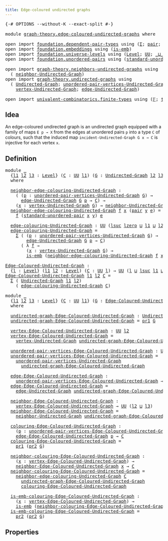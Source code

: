 ```yaml
---
title: Edge-coloured undirected graphs
---
```


<pre class="Agda"><a id="57" class="Symbol">{-#</a> <a id="61" class="Keyword">OPTIONS</a> <a id="69" class="Pragma">--without-K</a> <a id="81" class="Pragma">--exact-split</a> <a id="95" class="Symbol">#-}</a>

<a id="100" class="Keyword">module</a> <a id="107" href="graph-theory.edge-coloured-undirected-graphs.html" class="Module">graph-theory.edge-coloured-undirected-graphs</a> <a id="152" class="Keyword">where</a>

<a id="159" class="Keyword">open</a> <a id="164" class="Keyword">import</a> <a id="171" href="foundation.dependent-pair-types.html" class="Module">foundation.dependent-pair-types</a> <a id="203" class="Keyword">using</a> <a id="209" class="Symbol">(</a><a id="210" href="foundation-core.dependent-pair-types.html#515" class="Record">Σ</a><a id="211" class="Symbol">;</a> <a id="213" href="foundation-core.dependent-pair-types.html#588" class="InductiveConstructor">pair</a><a id="217" class="Symbol">;</a> <a id="219" href="foundation-core.dependent-pair-types.html#605" class="Field">pr1</a><a id="222" class="Symbol">;</a> <a id="224" href="foundation-core.dependent-pair-types.html#617" class="Field">pr2</a><a id="227" class="Symbol">)</a>
<a id="229" class="Keyword">open</a> <a id="234" class="Keyword">import</a> <a id="241" href="foundation.embeddings.html" class="Module">foundation.embeddings</a> <a id="263" class="Keyword">using</a> <a id="269" class="Symbol">(</a><a id="270" href="foundation-core.embeddings.html#992" class="Function">is-emb</a><a id="276" class="Symbol">)</a>
<a id="278" class="Keyword">open</a> <a id="283" class="Keyword">import</a> <a id="290" href="foundation.universe-levels.html" class="Module">foundation.universe-levels</a> <a id="317" class="Keyword">using</a> <a id="323" class="Symbol">(</a><a id="324" href="Agda.Primitive.html#597" class="Postulate">Level</a><a id="329" class="Symbol">;</a> <a id="331" href="foundation-core.universe-levels.html#235" class="Primitive">UU</a><a id="333" class="Symbol">;</a> <a id="335" href="Agda.Primitive.html#810" class="Primitive Operator">_⊔_</a><a id="338" class="Symbol">;</a> <a id="340" href="Agda.Primitive.html#780" class="Primitive">lsuc</a><a id="344" class="Symbol">;</a> <a id="346" href="Agda.Primitive.html#764" class="Primitive">lzero</a><a id="351" class="Symbol">)</a>
<a id="353" class="Keyword">open</a> <a id="358" class="Keyword">import</a> <a id="365" href="foundation.unordered-pairs.html" class="Module">foundation.unordered-pairs</a> <a id="392" class="Keyword">using</a> <a id="398" class="Symbol">(</a><a id="399" href="foundation.unordered-pairs.html#4717" class="Function">standard-unordered-pair</a><a id="422" class="Symbol">)</a>

<a id="425" class="Keyword">open</a> <a id="430" class="Keyword">import</a> <a id="437" href="graph-theory.neighbors-undirected-graphs.html" class="Module">graph-theory.neighbors-undirected-graphs</a> <a id="478" class="Keyword">using</a>
  <a id="486" class="Symbol">(</a> <a id="488" href="graph-theory.neighbors-undirected-graphs.html#873" class="Function">neighbor-Undirected-Graph</a><a id="513" class="Symbol">)</a>
<a id="515" class="Keyword">open</a> <a id="520" class="Keyword">import</a> <a id="527" href="graph-theory.undirected-graphs.html" class="Module">graph-theory.undirected-graphs</a> <a id="558" class="Keyword">using</a>
  <a id="566" class="Symbol">(</a> <a id="568" href="graph-theory.undirected-graphs.html#1060" class="Function">Undirected-Graph</a><a id="584" class="Symbol">;</a> <a id="586" href="graph-theory.undirected-graphs.html#1325" class="Function">unordered-pair-vertices-Undirected-Graph</a><a id="626" class="Symbol">;</a>
    <a id="632" href="graph-theory.undirected-graphs.html#1256" class="Function">vertex-Undirected-Graph</a><a id="655" class="Symbol">;</a> <a id="657" href="graph-theory.undirected-graphs.html#1926" class="Function">edge-Undirected-Graph</a><a id="678" class="Symbol">)</a>

<a id="681" class="Keyword">open</a> <a id="686" class="Keyword">import</a> <a id="693" href="univalent-combinatorics.finite-types.html" class="Module">univalent-combinatorics.finite-types</a> <a id="730" class="Keyword">using</a> <a id="736" class="Symbol">(</a><a id="737" href="univalent-combinatorics.finite-types.html#4873" class="Function">𝔽</a><a id="738" class="Symbol">;</a> <a id="740" href="univalent-combinatorics.finite-types.html#4912" class="Function">type-𝔽</a><a id="746" class="Symbol">)</a>
</pre>
## Idea

An edge-coloured undirected graph is an undirected graph equipped with a family of maps `E p → X` from the edges at unordered pairs `p` into a type `C` of colours, such that the induced map `incident-Undirected-Graph G x → C` is injective for each vertex `x`.

## Definition

<pre class="Agda"><a id="1046" class="Keyword">module</a> <a id="1053" href="graph-theory.edge-coloured-undirected-graphs.html#1053" class="Module">_</a>
  <a id="1057" class="Symbol">{</a><a id="1058" href="graph-theory.edge-coloured-undirected-graphs.html#1058" class="Bound">l1</a> <a id="1061" href="graph-theory.edge-coloured-undirected-graphs.html#1061" class="Bound">l2</a> <a id="1064" href="graph-theory.edge-coloured-undirected-graphs.html#1064" class="Bound">l3</a> <a id="1067" class="Symbol">:</a> <a id="1069" href="Agda.Primitive.html#597" class="Postulate">Level</a><a id="1074" class="Symbol">}</a> <a id="1076" class="Symbol">(</a><a id="1077" href="graph-theory.edge-coloured-undirected-graphs.html#1077" class="Bound">C</a> <a id="1079" class="Symbol">:</a> <a id="1081" href="foundation-core.universe-levels.html#235" class="Primitive">UU</a> <a id="1084" href="graph-theory.edge-coloured-undirected-graphs.html#1058" class="Bound">l1</a><a id="1086" class="Symbol">)</a> <a id="1088" class="Symbol">(</a><a id="1089" href="graph-theory.edge-coloured-undirected-graphs.html#1089" class="Bound">G</a> <a id="1091" class="Symbol">:</a> <a id="1093" href="graph-theory.undirected-graphs.html#1060" class="Function">Undirected-Graph</a> <a id="1110" href="graph-theory.edge-coloured-undirected-graphs.html#1061" class="Bound">l2</a> <a id="1113" href="graph-theory.edge-coloured-undirected-graphs.html#1064" class="Bound">l3</a><a id="1115" class="Symbol">)</a>
  <a id="1119" class="Keyword">where</a>

  <a id="1128" href="graph-theory.edge-coloured-undirected-graphs.html#1128" class="Function">neighbor-edge-colouring-Undirected-Graph</a> <a id="1169" class="Symbol">:</a>
    <a id="1175" class="Symbol">(</a> <a id="1177" class="Symbol">(</a><a id="1178" href="graph-theory.edge-coloured-undirected-graphs.html#1178" class="Bound">p</a> <a id="1180" class="Symbol">:</a> <a id="1182" href="graph-theory.undirected-graphs.html#1325" class="Function">unordered-pair-vertices-Undirected-Graph</a> <a id="1223" href="graph-theory.edge-coloured-undirected-graphs.html#1089" class="Bound">G</a><a id="1224" class="Symbol">)</a> <a id="1226" class="Symbol">→</a>
      <a id="1234" href="graph-theory.undirected-graphs.html#1926" class="Function">edge-Undirected-Graph</a> <a id="1256" href="graph-theory.edge-coloured-undirected-graphs.html#1089" class="Bound">G</a> <a id="1258" href="graph-theory.edge-coloured-undirected-graphs.html#1178" class="Bound">p</a> <a id="1260" class="Symbol">→</a> <a id="1262" href="graph-theory.edge-coloured-undirected-graphs.html#1077" class="Bound">C</a><a id="1263" class="Symbol">)</a> <a id="1265" class="Symbol">→</a>
    <a id="1271" class="Symbol">(</a><a id="1272" href="graph-theory.edge-coloured-undirected-graphs.html#1272" class="Bound">x</a> <a id="1274" class="Symbol">:</a> <a id="1276" href="graph-theory.undirected-graphs.html#1256" class="Function">vertex-Undirected-Graph</a> <a id="1300" href="graph-theory.edge-coloured-undirected-graphs.html#1089" class="Bound">G</a><a id="1301" class="Symbol">)</a> <a id="1303" class="Symbol">→</a> <a id="1305" href="graph-theory.neighbors-undirected-graphs.html#873" class="Function">neighbor-Undirected-Graph</a> <a id="1331" href="graph-theory.edge-coloured-undirected-graphs.html#1089" class="Bound">G</a> <a id="1333" href="graph-theory.edge-coloured-undirected-graphs.html#1272" class="Bound">x</a> <a id="1335" class="Symbol">→</a> <a id="1337" href="graph-theory.edge-coloured-undirected-graphs.html#1077" class="Bound">C</a>
  <a id="1341" href="graph-theory.edge-coloured-undirected-graphs.html#1128" class="Function">neighbor-edge-colouring-Undirected-Graph</a> <a id="1382" href="graph-theory.edge-coloured-undirected-graphs.html#1382" class="Bound">f</a> <a id="1384" href="graph-theory.edge-coloured-undirected-graphs.html#1384" class="Bound">x</a> <a id="1386" class="Symbol">(</a><a id="1387" href="foundation-core.dependent-pair-types.html#588" class="InductiveConstructor">pair</a> <a id="1392" href="graph-theory.edge-coloured-undirected-graphs.html#1392" class="Bound">y</a> <a id="1394" href="graph-theory.edge-coloured-undirected-graphs.html#1394" class="Bound">e</a><a id="1395" class="Symbol">)</a> <a id="1397" class="Symbol">=</a>
    <a id="1403" href="graph-theory.edge-coloured-undirected-graphs.html#1382" class="Bound">f</a> <a id="1405" class="Symbol">(</a><a id="1406" href="foundation.unordered-pairs.html#4717" class="Function">standard-unordered-pair</a> <a id="1430" href="graph-theory.edge-coloured-undirected-graphs.html#1384" class="Bound">x</a> <a id="1432" href="graph-theory.edge-coloured-undirected-graphs.html#1392" class="Bound">y</a><a id="1433" class="Symbol">)</a> <a id="1435" href="graph-theory.edge-coloured-undirected-graphs.html#1394" class="Bound">e</a>
  
  <a id="1442" href="graph-theory.edge-coloured-undirected-graphs.html#1442" class="Function">edge-colouring-Undirected-Graph</a> <a id="1474" class="Symbol">:</a> <a id="1476" href="foundation-core.universe-levels.html#235" class="Primitive">UU</a> <a id="1479" class="Symbol">(</a><a id="1480" href="Agda.Primitive.html#780" class="Primitive">lsuc</a> <a id="1485" href="Agda.Primitive.html#764" class="Primitive">lzero</a> <a id="1491" href="Agda.Primitive.html#810" class="Primitive Operator">⊔</a> <a id="1493" href="graph-theory.edge-coloured-undirected-graphs.html#1058" class="Bound">l1</a> <a id="1496" href="Agda.Primitive.html#810" class="Primitive Operator">⊔</a> <a id="1498" href="graph-theory.edge-coloured-undirected-graphs.html#1061" class="Bound">l2</a> <a id="1501" href="Agda.Primitive.html#810" class="Primitive Operator">⊔</a> <a id="1503" href="graph-theory.edge-coloured-undirected-graphs.html#1064" class="Bound">l3</a><a id="1505" class="Symbol">)</a>
  <a id="1509" href="graph-theory.edge-coloured-undirected-graphs.html#1442" class="Function">edge-colouring-Undirected-Graph</a> <a id="1541" class="Symbol">=</a>
    <a id="1547" href="foundation-core.dependent-pair-types.html#515" class="Record">Σ</a> <a id="1549" class="Symbol">(</a> <a id="1551" class="Symbol">(</a><a id="1552" href="graph-theory.edge-coloured-undirected-graphs.html#1552" class="Bound">p</a> <a id="1554" class="Symbol">:</a> <a id="1556" href="graph-theory.undirected-graphs.html#1325" class="Function">unordered-pair-vertices-Undirected-Graph</a> <a id="1597" href="graph-theory.edge-coloured-undirected-graphs.html#1089" class="Bound">G</a><a id="1598" class="Symbol">)</a> <a id="1600" class="Symbol">→</a>
        <a id="1610" href="graph-theory.undirected-graphs.html#1926" class="Function">edge-Undirected-Graph</a> <a id="1632" href="graph-theory.edge-coloured-undirected-graphs.html#1089" class="Bound">G</a> <a id="1634" href="graph-theory.edge-coloured-undirected-graphs.html#1552" class="Bound">p</a> <a id="1636" class="Symbol">→</a> <a id="1638" href="graph-theory.edge-coloured-undirected-graphs.html#1077" class="Bound">C</a><a id="1639" class="Symbol">)</a>
      <a id="1647" class="Symbol">(</a> <a id="1649" class="Symbol">λ</a> <a id="1651" href="graph-theory.edge-coloured-undirected-graphs.html#1651" class="Bound">f</a> <a id="1653" class="Symbol">→</a>
        <a id="1663" class="Symbol">(</a><a id="1664" href="graph-theory.edge-coloured-undirected-graphs.html#1664" class="Bound">x</a> <a id="1666" class="Symbol">:</a> <a id="1668" href="graph-theory.undirected-graphs.html#1256" class="Function">vertex-Undirected-Graph</a> <a id="1692" href="graph-theory.edge-coloured-undirected-graphs.html#1089" class="Bound">G</a><a id="1693" class="Symbol">)</a> <a id="1695" class="Symbol">→</a>
        <a id="1705" href="foundation-core.embeddings.html#992" class="Function">is-emb</a> <a id="1712" class="Symbol">(</a><a id="1713" href="graph-theory.edge-coloured-undirected-graphs.html#1128" class="Function">neighbor-edge-colouring-Undirected-Graph</a> <a id="1754" href="graph-theory.edge-coloured-undirected-graphs.html#1651" class="Bound">f</a> <a id="1756" href="graph-theory.edge-coloured-undirected-graphs.html#1664" class="Bound">x</a><a id="1757" class="Symbol">))</a>

<a id="Edge-Coloured-Undirected-Graph"></a><a id="1761" href="graph-theory.edge-coloured-undirected-graphs.html#1761" class="Function">Edge-Coloured-Undirected-Graph</a> <a id="1792" class="Symbol">:</a>
  <a id="1796" class="Symbol">{</a><a id="1797" href="graph-theory.edge-coloured-undirected-graphs.html#1797" class="Bound">l</a> <a id="1799" class="Symbol">:</a> <a id="1801" href="Agda.Primitive.html#597" class="Postulate">Level</a><a id="1806" class="Symbol">}</a> <a id="1808" class="Symbol">(</a><a id="1809" href="graph-theory.edge-coloured-undirected-graphs.html#1809" class="Bound">l1</a> <a id="1812" href="graph-theory.edge-coloured-undirected-graphs.html#1812" class="Bound">l2</a> <a id="1815" class="Symbol">:</a> <a id="1817" href="Agda.Primitive.html#597" class="Postulate">Level</a><a id="1822" class="Symbol">)</a> <a id="1824" class="Symbol">(</a><a id="1825" href="graph-theory.edge-coloured-undirected-graphs.html#1825" class="Bound">C</a> <a id="1827" class="Symbol">:</a> <a id="1829" href="foundation-core.universe-levels.html#235" class="Primitive">UU</a> <a id="1832" href="graph-theory.edge-coloured-undirected-graphs.html#1797" class="Bound">l</a><a id="1833" class="Symbol">)</a> <a id="1835" class="Symbol">→</a> <a id="1837" href="foundation-core.universe-levels.html#235" class="Primitive">UU</a> <a id="1840" class="Symbol">(</a><a id="1841" href="graph-theory.edge-coloured-undirected-graphs.html#1797" class="Bound">l</a> <a id="1843" href="Agda.Primitive.html#810" class="Primitive Operator">⊔</a> <a id="1845" href="Agda.Primitive.html#780" class="Primitive">lsuc</a> <a id="1850" href="graph-theory.edge-coloured-undirected-graphs.html#1809" class="Bound">l1</a> <a id="1853" href="Agda.Primitive.html#810" class="Primitive Operator">⊔</a> <a id="1855" href="Agda.Primitive.html#780" class="Primitive">lsuc</a> <a id="1860" href="graph-theory.edge-coloured-undirected-graphs.html#1812" class="Bound">l2</a><a id="1862" class="Symbol">)</a>
<a id="1864" href="graph-theory.edge-coloured-undirected-graphs.html#1761" class="Function">Edge-Coloured-Undirected-Graph</a> <a id="1895" href="graph-theory.edge-coloured-undirected-graphs.html#1895" class="Bound">l1</a> <a id="1898" href="graph-theory.edge-coloured-undirected-graphs.html#1898" class="Bound">l2</a> <a id="1901" href="graph-theory.edge-coloured-undirected-graphs.html#1901" class="Bound">C</a> <a id="1903" class="Symbol">=</a>
  <a id="1907" href="foundation-core.dependent-pair-types.html#515" class="Record">Σ</a> <a id="1909" class="Symbol">(</a> <a id="1911" href="graph-theory.undirected-graphs.html#1060" class="Function">Undirected-Graph</a> <a id="1928" href="graph-theory.edge-coloured-undirected-graphs.html#1895" class="Bound">l1</a> <a id="1931" href="graph-theory.edge-coloured-undirected-graphs.html#1898" class="Bound">l2</a><a id="1933" class="Symbol">)</a>
    <a id="1939" class="Symbol">(</a> <a id="1941" href="graph-theory.edge-coloured-undirected-graphs.html#1442" class="Function">edge-colouring-Undirected-Graph</a> <a id="1973" href="graph-theory.edge-coloured-undirected-graphs.html#1901" class="Bound">C</a><a id="1974" class="Symbol">)</a>

<a id="1977" class="Keyword">module</a> <a id="1984" href="graph-theory.edge-coloured-undirected-graphs.html#1984" class="Module">_</a>
  <a id="1988" class="Symbol">{</a><a id="1989" href="graph-theory.edge-coloured-undirected-graphs.html#1989" class="Bound">l1</a> <a id="1992" href="graph-theory.edge-coloured-undirected-graphs.html#1992" class="Bound">l2</a> <a id="1995" href="graph-theory.edge-coloured-undirected-graphs.html#1995" class="Bound">l3</a> <a id="1998" class="Symbol">:</a> <a id="2000" href="Agda.Primitive.html#597" class="Postulate">Level</a><a id="2005" class="Symbol">}</a> <a id="2007" class="Symbol">{</a><a id="2008" href="graph-theory.edge-coloured-undirected-graphs.html#2008" class="Bound">C</a> <a id="2010" class="Symbol">:</a> <a id="2012" href="foundation-core.universe-levels.html#235" class="Primitive">UU</a> <a id="2015" href="graph-theory.edge-coloured-undirected-graphs.html#1989" class="Bound">l1</a><a id="2017" class="Symbol">}</a> <a id="2019" class="Symbol">(</a><a id="2020" href="graph-theory.edge-coloured-undirected-graphs.html#2020" class="Bound">G</a> <a id="2022" class="Symbol">:</a> <a id="2024" href="graph-theory.edge-coloured-undirected-graphs.html#1761" class="Function">Edge-Coloured-Undirected-Graph</a> <a id="2055" href="graph-theory.edge-coloured-undirected-graphs.html#1992" class="Bound">l2</a> <a id="2058" href="graph-theory.edge-coloured-undirected-graphs.html#1995" class="Bound">l3</a> <a id="2061" href="graph-theory.edge-coloured-undirected-graphs.html#2008" class="Bound">C</a><a id="2062" class="Symbol">)</a>
  <a id="2066" class="Keyword">where</a>
  
  <a id="2077" href="graph-theory.edge-coloured-undirected-graphs.html#2077" class="Function">undirected-graph-Edge-Coloured-Undirected-Graph</a> <a id="2125" class="Symbol">:</a> <a id="2127" href="graph-theory.undirected-graphs.html#1060" class="Function">Undirected-Graph</a> <a id="2144" href="graph-theory.edge-coloured-undirected-graphs.html#1992" class="Bound">l2</a> <a id="2147" href="graph-theory.edge-coloured-undirected-graphs.html#1995" class="Bound">l3</a>
  <a id="2152" href="graph-theory.edge-coloured-undirected-graphs.html#2077" class="Function">undirected-graph-Edge-Coloured-Undirected-Graph</a> <a id="2200" class="Symbol">=</a> <a id="2202" href="foundation-core.dependent-pair-types.html#605" class="Field">pr1</a> <a id="2206" href="graph-theory.edge-coloured-undirected-graphs.html#2020" class="Bound">G</a>

  <a id="2211" href="graph-theory.edge-coloured-undirected-graphs.html#2211" class="Function">vertex-Edge-Coloured-Undirected-Graph</a> <a id="2249" class="Symbol">:</a> <a id="2251" href="foundation-core.universe-levels.html#235" class="Primitive">UU</a> <a id="2254" href="graph-theory.edge-coloured-undirected-graphs.html#1992" class="Bound">l2</a>
  <a id="2259" href="graph-theory.edge-coloured-undirected-graphs.html#2211" class="Function">vertex-Edge-Coloured-Undirected-Graph</a> <a id="2297" class="Symbol">=</a>
    <a id="2303" href="graph-theory.undirected-graphs.html#1256" class="Function">vertex-Undirected-Graph</a> <a id="2327" href="graph-theory.edge-coloured-undirected-graphs.html#2077" class="Function">undirected-graph-Edge-Coloured-Undirected-Graph</a>

  <a id="2378" href="graph-theory.edge-coloured-undirected-graphs.html#2378" class="Function">unordered-pair-vertices-Edge-Coloured-Undirected-Graph</a> <a id="2433" class="Symbol">:</a> <a id="2435" href="foundation-core.universe-levels.html#235" class="Primitive">UU</a> <a id="2438" class="Symbol">(</a><a id="2439" href="Agda.Primitive.html#780" class="Primitive">lsuc</a> <a id="2444" href="Agda.Primitive.html#764" class="Primitive">lzero</a> <a id="2450" href="Agda.Primitive.html#810" class="Primitive Operator">⊔</a> <a id="2452" href="graph-theory.edge-coloured-undirected-graphs.html#1992" class="Bound">l2</a><a id="2454" class="Symbol">)</a>
  <a id="2458" href="graph-theory.edge-coloured-undirected-graphs.html#2378" class="Function">unordered-pair-vertices-Edge-Coloured-Undirected-Graph</a> <a id="2513" class="Symbol">=</a>
    <a id="2519" href="graph-theory.undirected-graphs.html#1325" class="Function">unordered-pair-vertices-Undirected-Graph</a>
      <a id="2566" href="graph-theory.edge-coloured-undirected-graphs.html#2077" class="Function">undirected-graph-Edge-Coloured-Undirected-Graph</a>

  <a id="2617" href="graph-theory.edge-coloured-undirected-graphs.html#2617" class="Function">edge-Edge-Coloured-Undirected-Graph</a> <a id="2653" class="Symbol">:</a>
    <a id="2659" href="graph-theory.edge-coloured-undirected-graphs.html#2378" class="Function">unordered-pair-vertices-Edge-Coloured-Undirected-Graph</a> <a id="2714" class="Symbol">→</a> <a id="2716" href="foundation-core.universe-levels.html#235" class="Primitive">UU</a> <a id="2719" href="graph-theory.edge-coloured-undirected-graphs.html#1995" class="Bound">l3</a>
  <a id="2724" href="graph-theory.edge-coloured-undirected-graphs.html#2617" class="Function">edge-Edge-Coloured-Undirected-Graph</a> <a id="2760" class="Symbol">=</a>
    <a id="2766" href="graph-theory.undirected-graphs.html#1926" class="Function">edge-Undirected-Graph</a> <a id="2788" href="graph-theory.edge-coloured-undirected-graphs.html#2077" class="Function">undirected-graph-Edge-Coloured-Undirected-Graph</a>

  <a id="2839" href="graph-theory.edge-coloured-undirected-graphs.html#2839" class="Function">neighbor-Edge-Coloured-Undirected-Graph</a> <a id="2879" class="Symbol">:</a>
    <a id="2885" href="graph-theory.edge-coloured-undirected-graphs.html#2211" class="Function">vertex-Edge-Coloured-Undirected-Graph</a> <a id="2923" class="Symbol">→</a> <a id="2925" href="foundation-core.universe-levels.html#235" class="Primitive">UU</a> <a id="2928" class="Symbol">(</a><a id="2929" href="graph-theory.edge-coloured-undirected-graphs.html#1992" class="Bound">l2</a> <a id="2932" href="Agda.Primitive.html#810" class="Primitive Operator">⊔</a> <a id="2934" href="graph-theory.edge-coloured-undirected-graphs.html#1995" class="Bound">l3</a><a id="2936" class="Symbol">)</a>
  <a id="2940" href="graph-theory.edge-coloured-undirected-graphs.html#2839" class="Function">neighbor-Edge-Coloured-Undirected-Graph</a> <a id="2980" class="Symbol">=</a>
    <a id="2986" href="graph-theory.neighbors-undirected-graphs.html#873" class="Function">neighbor-Undirected-Graph</a> <a id="3012" href="graph-theory.edge-coloured-undirected-graphs.html#2077" class="Function">undirected-graph-Edge-Coloured-Undirected-Graph</a>

  <a id="3063" href="graph-theory.edge-coloured-undirected-graphs.html#3063" class="Function">colouring-Edge-Coloured-Undirected-Graph</a> <a id="3104" class="Symbol">:</a>
    <a id="3110" class="Symbol">(</a><a id="3111" href="graph-theory.edge-coloured-undirected-graphs.html#3111" class="Bound">p</a> <a id="3113" class="Symbol">:</a> <a id="3115" href="graph-theory.edge-coloured-undirected-graphs.html#2378" class="Function">unordered-pair-vertices-Edge-Coloured-Undirected-Graph</a><a id="3169" class="Symbol">)</a> <a id="3171" class="Symbol">→</a>
    <a id="3177" href="graph-theory.edge-coloured-undirected-graphs.html#2617" class="Function">edge-Edge-Coloured-Undirected-Graph</a> <a id="3213" href="graph-theory.edge-coloured-undirected-graphs.html#3111" class="Bound">p</a> <a id="3215" class="Symbol">→</a> <a id="3217" href="graph-theory.edge-coloured-undirected-graphs.html#2008" class="Bound">C</a>
  <a id="3221" href="graph-theory.edge-coloured-undirected-graphs.html#3063" class="Function">colouring-Edge-Coloured-Undirected-Graph</a> <a id="3262" class="Symbol">=</a>
    <a id="3268" href="foundation-core.dependent-pair-types.html#605" class="Field">pr1</a> <a id="3272" class="Symbol">(</a><a id="3273" href="foundation-core.dependent-pair-types.html#617" class="Field">pr2</a> <a id="3277" href="graph-theory.edge-coloured-undirected-graphs.html#2020" class="Bound">G</a><a id="3278" class="Symbol">)</a>

  <a id="3283" href="graph-theory.edge-coloured-undirected-graphs.html#3283" class="Function">neighbor-colouring-Edge-Coloured-Undirected-Graph</a> <a id="3333" class="Symbol">:</a>
    <a id="3339" class="Symbol">(</a><a id="3340" href="graph-theory.edge-coloured-undirected-graphs.html#3340" class="Bound">x</a> <a id="3342" class="Symbol">:</a> <a id="3344" href="graph-theory.edge-coloured-undirected-graphs.html#2211" class="Function">vertex-Edge-Coloured-Undirected-Graph</a><a id="3381" class="Symbol">)</a> <a id="3383" class="Symbol">→</a>
    <a id="3389" href="graph-theory.edge-coloured-undirected-graphs.html#2839" class="Function">neighbor-Edge-Coloured-Undirected-Graph</a> <a id="3429" href="graph-theory.edge-coloured-undirected-graphs.html#3340" class="Bound">x</a> <a id="3431" class="Symbol">→</a> <a id="3433" href="graph-theory.edge-coloured-undirected-graphs.html#2008" class="Bound">C</a>
  <a id="3437" href="graph-theory.edge-coloured-undirected-graphs.html#3283" class="Function">neighbor-colouring-Edge-Coloured-Undirected-Graph</a> <a id="3487" class="Symbol">=</a>
    <a id="3493" href="graph-theory.edge-coloured-undirected-graphs.html#1128" class="Function">neighbor-edge-colouring-Undirected-Graph</a> <a id="3534" href="graph-theory.edge-coloured-undirected-graphs.html#2008" class="Bound">C</a>
      <a id="3542" href="graph-theory.edge-coloured-undirected-graphs.html#2077" class="Function">undirected-graph-Edge-Coloured-Undirected-Graph</a>
      <a id="3596" href="graph-theory.edge-coloured-undirected-graphs.html#3063" class="Function">colouring-Edge-Coloured-Undirected-Graph</a>

  <a id="3640" href="graph-theory.edge-coloured-undirected-graphs.html#3640" class="Function">is-emb-colouring-Edge-Coloured-Undirected-Graph</a> <a id="3688" class="Symbol">:</a>
    <a id="3694" class="Symbol">(</a><a id="3695" href="graph-theory.edge-coloured-undirected-graphs.html#3695" class="Bound">x</a> <a id="3697" class="Symbol">:</a> <a id="3699" href="graph-theory.edge-coloured-undirected-graphs.html#2211" class="Function">vertex-Edge-Coloured-Undirected-Graph</a><a id="3736" class="Symbol">)</a> <a id="3738" class="Symbol">→</a>
    <a id="3744" href="foundation-core.embeddings.html#992" class="Function">is-emb</a> <a id="3751" class="Symbol">(</a><a id="3752" href="graph-theory.edge-coloured-undirected-graphs.html#3283" class="Function">neighbor-colouring-Edge-Coloured-Undirected-Graph</a> <a id="3802" href="graph-theory.edge-coloured-undirected-graphs.html#3695" class="Bound">x</a><a id="3803" class="Symbol">)</a>
  <a id="3807" href="graph-theory.edge-coloured-undirected-graphs.html#3640" class="Function">is-emb-colouring-Edge-Coloured-Undirected-Graph</a> <a id="3855" class="Symbol">=</a>
    <a id="3861" href="foundation-core.dependent-pair-types.html#617" class="Field">pr2</a> <a id="3865" class="Symbol">(</a><a id="3866" href="foundation-core.dependent-pair-types.html#617" class="Field">pr2</a> <a id="3870" href="graph-theory.edge-coloured-undirected-graphs.html#2020" class="Bound">G</a><a id="3871" class="Symbol">)</a>
</pre>
## Properties
